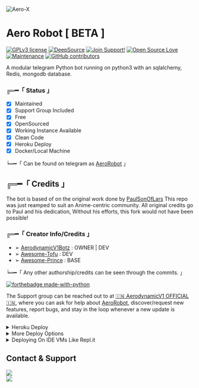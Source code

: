 ![Aero-X](https://telegra.ph//file/9e38bddf52338e9142923.jpg)

# Aero Robot [ BETA ]
[![GPLv3 license](https://img.shields.io/badge/License-GPLv3-blue.svg)](http://perso.crans.org/besson/LICENSE.html) [![DeepSource](https://static.deepsource.io/deepsource-badge-light-mini.svg)](https://deepsource.io/gh/AerodynamicV1Botz/Aero-Robot/?ref=repository-badge) [![Join Support!](https://img.shields.io/badge/Join%20Channel-!-red)](https://telegram.dog/AerodynamicV1_Promotion) [![Open Source Love](https://badges.frapsoft.com/os/v2/open-source.png?v=103)](https://github.com/ellerbrock/open-source-badges/) [![Maintenance](https://img.shields.io/badge/Maintained%3F-yes-green.svg)](https://GitHub.com/Naereen/StrapDown.js/graphs/commit-activity) [![GitHub contributors](https://img.shields.io/github/contributors/Naereen/StrapDown.js.svg)](https://GitHub.com/AerodynamicV1Botz/Aero-Robot/graphs/contributors/)


A modular telegram Python bot running on python3 with an sqlalchemy, Redis, mongodb database.

###  ╔═━「 Status 」

+ [x] Maintained
+ [x] Support Group Included
+ [x] Free
+ [x] OpenSourced
+ [x] Working Instance Available
+ [x] Clean Code
+ [x] Heroku Deploy
+ [x] Docker/Local Machine

╘═━「 Can be found on telegram as [AeroRobot](https://telegram.dog/Aero_Management_Bot) 」

## ╔═━「 Credits 」
The bot is based of on the original work done by [PaulSonOfLars](https://github.com/PaulSonOfLars)
This repo was just reamped to suit an Anime-centric community. All original credits go to Paul and his dedication, Without his efforts, this fork would not have been possible!

### ╔═━「 Creator Info/Credits 」

+ ➢ [AerodynamicV1Botz](https://github.com/AerodynamicV1Botz) : OWNER | DEV
+ ➢ [Awesome-Tofu](https://github.com/Awesome-tofu) : DEV
+ ➢ [Awesome-Prince](https://github.com/awesome-prince) : BASE

╘═━「 Any other authorship/credits can be seen through the commits. 」

[![forthebadge made-with-python](http://ForTheBadge.com/images/badges/made-with-python.svg)](https://www.python.org/)

The Support group can be reached out to at [🇮🇳 AerodynamicV1 OFFICIAL🇮🇳](https://telegram.dog/Koyuki_Support), where you can ask for help about [AeroRobot](https://telegram.dog/Aero_Management_Bot), discover/request new features, report bugs, and stay in the loop whenever a new update is available. 

<details>
	<summary>Heroku Deploy</summary>
	<br>
	<b>
The Easiest Way to Deploy This Bot is Via Heroku.
		In Order To deploy, You Just Have Fill The Necessary Environment Variables and Done!</b>
	
  <h1>
    <p align="center">
        <a href="https://dashboard.heroku.com/new?template=https://github.com/AerodynamicV1Botz/Aero-Robot">
            <img src="https://www.herokucdn.com/deploy/button.svg" alt="Deploy">
        </a>
    </p>
</h1>

</details> 

<details>
    <summary>More Deploy Options</summary>
    <br>
    <p align="center">

    Deploying on Local Machine

</p>

```console
    ~$ git clone https://https://github.com/AerodynamicV1Botz/Aero-Robot.git
    ~$ cd AeroRobot
    ~$ cp sample_config.py config.py
```

Edit Config.py with your own Values

Start with ```python3 -m AeroRobot```

</details>    

<details>
     <summary>Deploying On IDE VMs Like Repl.it</summary>
       <br>
         <p align="left">
            <b> 

            Refer to Deploying On Local Machine.

 </b>
</p>
</details>

## Contact & Support

<a href="https://t.me/AerodynamicV1_Promotion"><img src="https://img.shields.io/badge/Join-Support%20Group-blue.svg?style=for-the-badge&logo=Telegram"></a><br>
<a href="https://t.me/AerodynamicV1_UPDATE"><img src="https://img.shields.io/badge/Join-Updates%20Channel-blue.svg?style=for-the-badge&logo=Telegram"></a><br>
